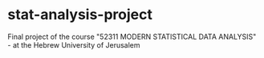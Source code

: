 # stat-analysis-project
Final project of the course "52311 MODERN STATISTICAL DATA ANALYSIS" - at the Hebrew University of Jerusalem
